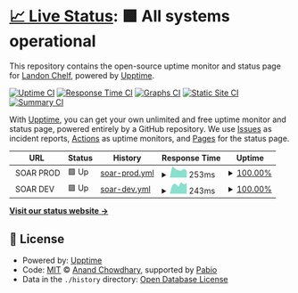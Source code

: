 # [📈 Live Status](https://landonc.github.io/smon): <!--live status--> **🟩 All systems operational**

This repository contains the open-source uptime monitor and status page for [Landon Chelf](https://landonc.github.io/smon), powered by [Upptime](https://github.com/upptime/upptime).

[![Uptime CI](https://github.com/landonc/smon/workflows/Uptime%20CI/badge.svg)](https://github.com/landonc/smon/actions?query=workflow%3A%22Uptime+CI%22)
[![Response Time CI](https://github.com/landonc/smon/workflows/Response%20Time%20CI/badge.svg)](https://github.com/landonc/smon/actions?query=workflow%3A%22Response+Time+CI%22)
[![Graphs CI](https://github.com/landonc/smon/workflows/Graphs%20CI/badge.svg)](https://github.com/landonc/smon/actions?query=workflow%3A%22Graphs+CI%22)
[![Static Site CI](https://github.com/landonc/smon/workflows/Static%20Site%20CI/badge.svg)](https://github.com/landonc/smon/actions?query=workflow%3A%22Static+Site+CI%22)
[![Summary CI](https://github.com/landonc/smon/workflows/Summary%20CI/badge.svg)](https://github.com/landonc/smon/actions?query=workflow%3A%22Summary+CI%22)

With [Upptime](https://upptime.js.org), you can get your own unlimited and free uptime monitor and status page, powered entirely by a GitHub repository. We use [Issues](https://github.com/landonc/smon/issues) as incident reports, [Actions](https://github.com/landonc/smon/actions) as uptime monitors, and [Pages](https://landonc.github.io/smon) for the status page.

<!--start: status pages-->
<!-- This summary is generated by Upptime (https://github.com/upptime/upptime) -->
<!-- Do not edit this manually, your changes will be overwritten -->
<!-- prettier-ignore -->
| URL | Status | History | Response Time | Uptime |
| --- | ------ | ------- | ------------- | ------ |
| <img alt="" src="https://icons.duckduckgo.com/ip3/null.ico" height="13"> SOAR PROD | 🟩 Up | [soar-prod.yml](https://github.com/landonc/smon/commits/HEAD/history/soar-prod.yml) | <details><summary><img alt="Response time graph" src="./graphs/soar-prod/response-time-week.png" height="20"> 253ms</summary><br><a href="https://landonc.github.io/smon/history/soar-prod"><img alt="Response time 289" src="https://img.shields.io/endpoint?url=https%3A%2F%2Fraw.githubusercontent.com%2Flandonc%2Fsmon%2FHEAD%2Fapi%2Fsoar-prod%2Fresponse-time.json"></a><br><a href="https://landonc.github.io/smon/history/soar-prod"><img alt="24-hour response time 170" src="https://img.shields.io/endpoint?url=https%3A%2F%2Fraw.githubusercontent.com%2Flandonc%2Fsmon%2FHEAD%2Fapi%2Fsoar-prod%2Fresponse-time-day.json"></a><br><a href="https://landonc.github.io/smon/history/soar-prod"><img alt="7-day response time 253" src="https://img.shields.io/endpoint?url=https%3A%2F%2Fraw.githubusercontent.com%2Flandonc%2Fsmon%2FHEAD%2Fapi%2Fsoar-prod%2Fresponse-time-week.json"></a><br><a href="https://landonc.github.io/smon/history/soar-prod"><img alt="30-day response time 289" src="https://img.shields.io/endpoint?url=https%3A%2F%2Fraw.githubusercontent.com%2Flandonc%2Fsmon%2FHEAD%2Fapi%2Fsoar-prod%2Fresponse-time-month.json"></a><br><a href="https://landonc.github.io/smon/history/soar-prod"><img alt="1-year response time 289" src="https://img.shields.io/endpoint?url=https%3A%2F%2Fraw.githubusercontent.com%2Flandonc%2Fsmon%2FHEAD%2Fapi%2Fsoar-prod%2Fresponse-time-year.json"></a></details> | <details><summary><a href="https://landonc.github.io/smon/history/soar-prod">100.00%</a></summary><a href="https://landonc.github.io/smon/history/soar-prod"><img alt="All-time uptime 100.00%" src="https://img.shields.io/endpoint?url=https%3A%2F%2Fraw.githubusercontent.com%2Flandonc%2Fsmon%2FHEAD%2Fapi%2Fsoar-prod%2Fuptime.json"></a><br><a href="https://landonc.github.io/smon/history/soar-prod"><img alt="24-hour uptime 100.00%" src="https://img.shields.io/endpoint?url=https%3A%2F%2Fraw.githubusercontent.com%2Flandonc%2Fsmon%2FHEAD%2Fapi%2Fsoar-prod%2Fuptime-day.json"></a><br><a href="https://landonc.github.io/smon/history/soar-prod"><img alt="7-day uptime 100.00%" src="https://img.shields.io/endpoint?url=https%3A%2F%2Fraw.githubusercontent.com%2Flandonc%2Fsmon%2FHEAD%2Fapi%2Fsoar-prod%2Fuptime-week.json"></a><br><a href="https://landonc.github.io/smon/history/soar-prod"><img alt="30-day uptime 100.00%" src="https://img.shields.io/endpoint?url=https%3A%2F%2Fraw.githubusercontent.com%2Flandonc%2Fsmon%2FHEAD%2Fapi%2Fsoar-prod%2Fuptime-month.json"></a><br><a href="https://landonc.github.io/smon/history/soar-prod"><img alt="1-year uptime 100.00%" src="https://img.shields.io/endpoint?url=https%3A%2F%2Fraw.githubusercontent.com%2Flandonc%2Fsmon%2FHEAD%2Fapi%2Fsoar-prod%2Fuptime-year.json"></a></details>
| <img alt="" src="https://icons.duckduckgo.com/ip3/null.ico" height="13"> SOAR DEV | 🟩 Up | [soar-dev.yml](https://github.com/landonc/smon/commits/HEAD/history/soar-dev.yml) | <details><summary><img alt="Response time graph" src="./graphs/soar-dev/response-time-week.png" height="20"> 243ms</summary><br><a href="https://landonc.github.io/smon/history/soar-dev"><img alt="Response time 265" src="https://img.shields.io/endpoint?url=https%3A%2F%2Fraw.githubusercontent.com%2Flandonc%2Fsmon%2FHEAD%2Fapi%2Fsoar-dev%2Fresponse-time.json"></a><br><a href="https://landonc.github.io/smon/history/soar-dev"><img alt="24-hour response time 171" src="https://img.shields.io/endpoint?url=https%3A%2F%2Fraw.githubusercontent.com%2Flandonc%2Fsmon%2FHEAD%2Fapi%2Fsoar-dev%2Fresponse-time-day.json"></a><br><a href="https://landonc.github.io/smon/history/soar-dev"><img alt="7-day response time 243" src="https://img.shields.io/endpoint?url=https%3A%2F%2Fraw.githubusercontent.com%2Flandonc%2Fsmon%2FHEAD%2Fapi%2Fsoar-dev%2Fresponse-time-week.json"></a><br><a href="https://landonc.github.io/smon/history/soar-dev"><img alt="30-day response time 265" src="https://img.shields.io/endpoint?url=https%3A%2F%2Fraw.githubusercontent.com%2Flandonc%2Fsmon%2FHEAD%2Fapi%2Fsoar-dev%2Fresponse-time-month.json"></a><br><a href="https://landonc.github.io/smon/history/soar-dev"><img alt="1-year response time 265" src="https://img.shields.io/endpoint?url=https%3A%2F%2Fraw.githubusercontent.com%2Flandonc%2Fsmon%2FHEAD%2Fapi%2Fsoar-dev%2Fresponse-time-year.json"></a></details> | <details><summary><a href="https://landonc.github.io/smon/history/soar-dev">100.00%</a></summary><a href="https://landonc.github.io/smon/history/soar-dev"><img alt="All-time uptime 100.00%" src="https://img.shields.io/endpoint?url=https%3A%2F%2Fraw.githubusercontent.com%2Flandonc%2Fsmon%2FHEAD%2Fapi%2Fsoar-dev%2Fuptime.json"></a><br><a href="https://landonc.github.io/smon/history/soar-dev"><img alt="24-hour uptime 100.00%" src="https://img.shields.io/endpoint?url=https%3A%2F%2Fraw.githubusercontent.com%2Flandonc%2Fsmon%2FHEAD%2Fapi%2Fsoar-dev%2Fuptime-day.json"></a><br><a href="https://landonc.github.io/smon/history/soar-dev"><img alt="7-day uptime 100.00%" src="https://img.shields.io/endpoint?url=https%3A%2F%2Fraw.githubusercontent.com%2Flandonc%2Fsmon%2FHEAD%2Fapi%2Fsoar-dev%2Fuptime-week.json"></a><br><a href="https://landonc.github.io/smon/history/soar-dev"><img alt="30-day uptime 100.00%" src="https://img.shields.io/endpoint?url=https%3A%2F%2Fraw.githubusercontent.com%2Flandonc%2Fsmon%2FHEAD%2Fapi%2Fsoar-dev%2Fuptime-month.json"></a><br><a href="https://landonc.github.io/smon/history/soar-dev"><img alt="1-year uptime 100.00%" src="https://img.shields.io/endpoint?url=https%3A%2F%2Fraw.githubusercontent.com%2Flandonc%2Fsmon%2FHEAD%2Fapi%2Fsoar-dev%2Fuptime-year.json"></a></details>

<!--end: status pages-->

[**Visit our status website →**](https://landonc.github.io/smon)

## 📄 License

- Powered by: [Upptime](https://github.com/upptime/upptime)
- Code: [MIT](./LICENSE) © [Anand Chowdhary](https://anandchowdhary.com), supported by [Pabio](https://pabio.com)
- Data in the `./history` directory: [Open Database License](https://opendatacommons.org/licenses/odbl/1-0/)
